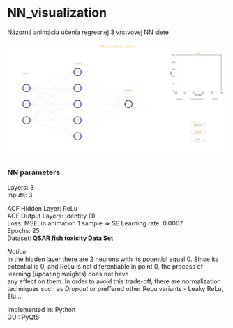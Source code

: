 # NN_visualization

Názorná animácia učenia regresnej 3 vrstvovej NN siete
 
![NN_visualization](https://github.com/PavolGrofcik/NN_visualization/blob/main/NN_visualization_new.gif)

### NN parameters
Layers: 3  
Inputs: 3  

ACF Hidden Layer: ReLu  
ACF Output Layers: Identity (1)  
Loss: MSE, in animation 1 sample => SE 
Learning rate: 0.0007  
Epochs: 25  
Dataset: **[QSAR fish toxicity Data Set](https://archive.ics.uci.edu/ml/datasets/QSAR+fish+toxicity)**  

*Notice:*  
In the hidden layer there are 2 neurons with its potential equal 0. Since its potential is 0, and 
ReLu is not diferentiable in point 0, the process of learning (updating weights) does not have  
any effect on them. In order to avoid this trade-off, there are normalization techniques such as 
*Dropout* or preffered other ReLu variants - Leaky ReLu, Elu... 
  
  

  
Implemented in: Python  
GUI: PyQt5 
